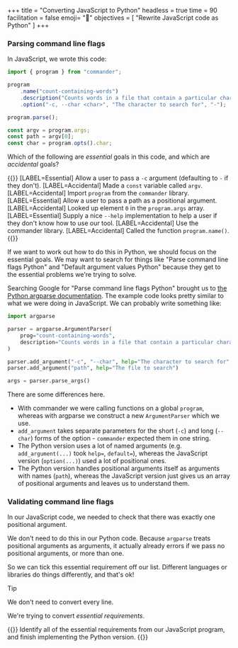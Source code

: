 +++
title = "Converting JavaScript to Python"
headless = true
time = 90
facilitation = false
emoji= "📖"
objectives = [
    "Rewrite JavaScript code as Python"
]
+++

### Parsing command line flags

In JavaScript, we wrote this code:

```js
import { program } from "commander";

program
    .name("count-containing-words")
    .description("Counts words in a file that contain a particular character")
    .option("-c, --char <char>", "The character to search for", "-");

program.parse();

const argv = program.args;
const path = argv[0];
const char = program.opts().char;
```

Which of the following are _essential_ goals in this code, and which are _accidental_ goals?

{{<label-items heading="Drag essential/accidental from 👆🏾 onto each goal 👇🏽">}}
[LABEL=Essential] Allow a user to pass a `-c` argument (defaulting to `-` if they don't).
[LABEL=Accidental] Made a `const` variable called `argv`.
[LABEL=Accidental] Import `program` from the `commander` library.
[LABEL=Essential] Allow a user to pass a path as a positional argument.
[LABEL=Accidental] Looked up element `0` in the `program.args` array.
[LABEL=Essential] Supply a nice `--help` implementation to help a user if they don't know how to use our tool.
[LABEL=Accidental] Use the commander library.
[LABEL=Accidental] Called the function `program.name()`.
{{</label-items>}}

If we want to work out how to do this in Python, we should focus on the essential goals. We may want to search for things like "Parse command line flags Python" and "Default argument values Python" because they get to the essential problems we're trying to solve.

Searching Google for "Parse command line flags Python" brought us to [the Python argparse documentation](https://docs.python.org/3/library/argparse.html). The example code looks pretty similar to what we were doing in JavaScript. We can probably write something like:

```python
import argparse

parser = argparse.ArgumentParser(
    prog="count-containing-words",
    description="Counts words in a file that contain a particular character",
)

parser.add_argument("-c", "--char", help="The character to search for", default="-")
parser.add_argument("path", help="The file to search")

args = parser.parse_args()
```

There are some differences here.
* With commander we were calling functions on a global `program`, whereas with argparse we construct a new `ArgumentParser` which we use.
* `add_argument` takes separate parameters for the short (`-c`) and long (`--char`) forms of the option - `commander` expected them in one string.
* The Python version uses a lot of named arguments (e.g. `add_argument(...)` took `help=`, `default=`), whereas the JavaScript version (`option(...)`) used a lot of positional ones.
* The Python version handles positional arguments itself as arguments with names (`path`), whereas the JavaScript version just gives us an array of positional arguments and leaves us to understand them.

### Validating command line flags

In our JavaScript code, we needed to check that there was exactly one positional argument.

We don't need to do this in our Python code. Because `argparse` treats positional arguments as arguments, it actually already errors if we pass no positional arguments, or more than one.

So we can tick this essential requirement off our list. Different languages or libraries do things differently, and that's ok!

> [!TIP]
> We don't need to convert every line.
>
> We're trying to convert _essential requirements_.

{{<note type="Exercise">}}
Identify all of the essential requirements from our JavaScript program, and finish implementing the Python version.
{{</note>}}
